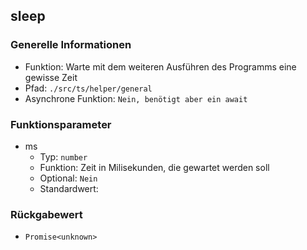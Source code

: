 ## sleep

### Generelle Informationen

- Funktion: Warte mit dem weiteren Ausführen des Programms eine gewisse Zeit
- Pfad: `./src/ts/helper/general`
- Asynchrone Funktion: `Nein, benötigt aber ein await`

### Funktionsparameter

- ms
  - Typ: `number`
  - Funktion: Zeit in Milisekunden, die gewartet werden soll
  - Optional: `Nein`
  - Standardwert:

### Rückgabewert

- `Promise<unknown>`
